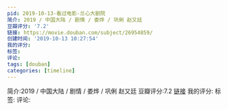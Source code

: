 ```yaml
---
pid: 2019-10-13-看过电影-兰心大剧院
简介: 2019 / 中国大陆 / 剧情 / 娄烨 / 巩俐 赵又廷
豆瓣评分: '7.2'
链接: https://movie.douban.com/subject/26954859/
创建时间: '2019-10-13 10:27:54'
我的评分:
标签:
评论:
tags: [douban]
categories: [timeline]
---
```

简介:2019 / 中国大陆 / 剧情 / 娄烨 / 巩俐 赵又廷
豆瓣评分:7.2
[链接](https://movie.douban.com/subject/26954859/)
我的评分:
标签:
评论:
